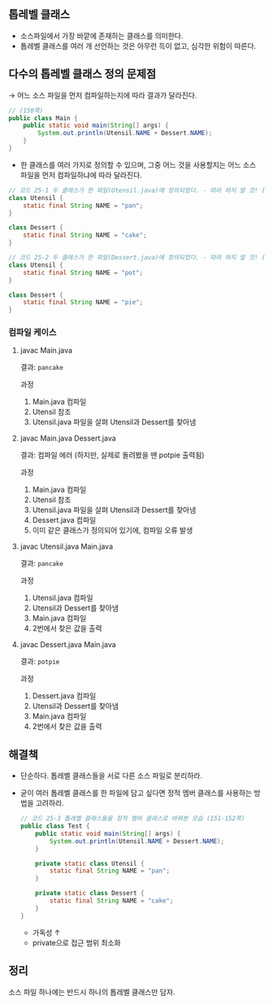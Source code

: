 ## 톱레벨 클래스

- 소스파일에서 가장 바깥에 존재하는 클래스를 의미한다.
- 톱레벨 클래스를 여러 개 선언하는 것은 아무런 득이 없고, 심각한 위험이 따른다.

## 다수의 톱레벨 클래스 정의 문제점

→ 어느 소스 파일을 먼저 컴파일하는지에 따라 결과가 달라진다.

```java
// (150쪽)
public class Main {
    public static void main(String[] args) {
        System.out.println(Utensil.NAME + Dessert.NAME);
    }
}
```

- 한 클래스를 여러 가지로 정의할 수 있으며, 그중 어느 것을 사용할지는 어느 소스 파일을 먼저 컴파일하냐에 따라 달라진다.

```java
// 코드 25-1 두 클래스가 한 파일(Utensil.java)에 정의되었다. - 따라 하지 말 것! (150쪽)
class Utensil {
    static final String NAME = "pan";
}

class Dessert {
    static final String NAME = "cake";
}
```

```java
// 코드 25-2 두 클래스가 한 파일(Dessert.java)에 정의되었다. - 따라 하지 말 것! (151쪽)
class Utensil {
    static final String NAME = "pot";
}

class Dessert {
    static final String NAME = "pie";
}
```

### 컴파일 케이스

1. javac Main.java
    
    결과: `pancake` 
    
    과정
    
    1. Main.java 컴파일
    2. Utensil 참조
    3. Utensil.java 파일을 살펴 Utensil과 Dessert를 찾아냄
2. javac Main.java Dessert.java
    
    결과: 컴파일 에러 (하지만, 실제로 돌려봤을 땐 potpie 출력됨)
    
    과정
    
    1. Main.java 컴파일
    2. Utensil 참조
    3. Utensil.java 파일을 살펴 Utensil과 Dessert를 찾아냄
    4. Dessert.java 컴파일
    5. 이미 같은 클래스가 정의되어 있기에, 컴파일 오류 발생
3. javac Utensil.java Main.java
    
    결과: `pancake` 
    
    과정
    
    1. Utensil.java 컴파일
    2. Utensil과 Dessert를 찾아냄
    3. Main.java 컴파일
    4. 2번에서 찾은 값을 출력
4. javac Dessert.java Main.java
    
    결과: `potpie`
    
    과정
    
    1. Dessert.java 컴파일
    2. Utensil과 Dessert를 찾아냄
    3. Main.java 컴파일
    4. 2번에서 찾은 값을 출력

## 해결책

- 단순하다. 톱레벨 클래스들을 서로 다른 소스 파일로 분리하라.
- 굳이 여러 톱레벨 클래스를 한 파일에 담고 싶다면 정적 멤버 클래스를 사용하는 방법을 고려하라.
    
    ```java
    // 코드 25-3 톱레벨 클래스들을 정적 멤버 클래스로 바꿔본 모습 (151-152쪽)
    public class Test {
        public static void main(String[] args) {
            System.out.println(Utensil.NAME + Dessert.NAME);
        }
    
        private static class Utensil {
            static final String NAME = "pan";
        }
    
        private static class Dessert {
            static final String NAME = "cake";
        }
    }
    ```
    
    - 가독성 ↑
    - private으로 접근 범위 최소화

## 정리

소스 파일 하나에는 반드시 하나의 톱레벨 클래스만 담자.
